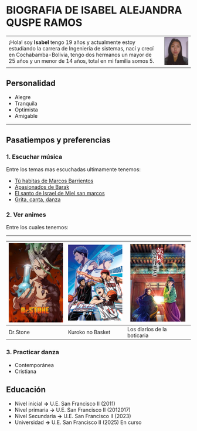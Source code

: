 # BIOGRAFIA DE ISABEL  ALEJANDRA QUSPE RAMOS

|| |
|  --------------------------------------- | -----------------------------------------------------------------|
| ¡Hola! soy **Isabel** tengo 19 años y actualmente estoy estudiando la carrera de Ingeniería de sistemas, nací y crecí en Cochabamba-Bolivia, tengo dos hermanos un mayor de 25 años y un menor de 14 años, total en mi familia somos 5.                                    | <img src="imagenes/Isabel.png" alt="Mi foto" width="300">                                   | 




## Personalidad
- Alegre
- Tranquila
- Optimista
- Amigable 
---

## Pasatiempos y preferencias

### 1. Escuchar música
Entre los temas mas escuchadas ultimamente tenemos:

 - [Tú habitas de Marcos Barrientos](https://music.youtube.com/watch?v=JxwaEd4q0ZA&si=gDUlCA0AYlrkqupo)
 - [Apasionados de Barak](https://music.youtube.com/watch?v=QKD2Bb17ONA&si=qIbfEsXNz96i_Rn7)
- [El santo de Israel de Miel san marcos](https://music.youtube.com/watch?v=CgiT2YjcsSQ&si=7-a2uNWLlB9qnAUg)
- [Grita, canta, danza](https://music.youtube.com/watch?v=IkRp-pFQRg0&si=_265xOH6DTifIlD4)

### 2. Ver animes
Entre los cuales tenemos:


---

| <img src="imagenes/DrStone.jpg" alt="Mi foto" width="150"> | <img src="imagenes/Kurokonobasquet.jpg" alt="Mi foto" width="150"> | <img src="imagenes/losdiariosdelaboticaria.jpg" alt="Mi foto" width="150"> |
| --------------------------------------------------------- | ------------------------------------------------------ | -------------------------------------------------------- |
| Dr.Stone                                     | Kuroko no Basket                                  | Los diarios de la boticaria                              |

### 3. Practicar danza
- Contemporánea
- Cristiana 

## Educación
- Nivel inicial **->** U.E. San Francisco II (2011)
- Nivel primaria **->** U.E. San Francisco II (2012017)
- Nivel Secundaria **->** U.E. San Francisco II (2023)
- Universidad **->** U.E. San Francisco II (2025) En curso














